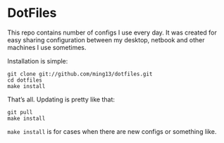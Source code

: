 # DotFiles

This repo contains number of configs I use every day. It was created for 
easy sharing configuration between my desktop, netbook and other machines 
I use sometimes.

Installation is simple:

    git clone git://github.com/ming13/dotfiles.git
    cd dotfiles
    make install

That’s all. Updating is pretty like that:

    git pull
    make install

`make install` is for cases when there are new configs or something like.
